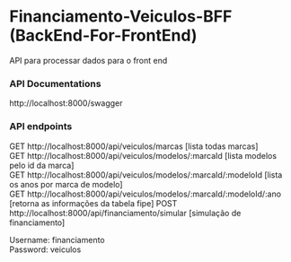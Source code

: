 # Financiamento-Veiculos-BFF (BackEnd-For-FrontEnd)
API para processar dados para o front end

### API Documentations

http://localhost:8000/swagger

### API endpoints
GET http://localhost:8000/api/veiculos/marcas [lista todas marcas]  
GET http://localhost:8000/api/veiculos/modelos/:marcaId [lista modelos pelo id da marca]  
GET http://localhost:8000/api/veiculos/modelos/:marcaId/:modeloId [lista os anos por marca de modelo]  
GET http://localhost:8000/api/veiculos/modelos/:marcaId/:modeloId/:ano [retorna as informações da tabela fipe]
POST http://localhost:8000/api/financiamento/simular [simulação de financiamento]

Username: financiamento  
Password: veiculos
